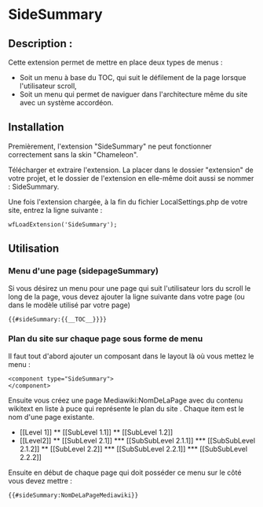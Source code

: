 # SideSummary

## Description : 

Cette extension permet de mettre en place deux types de menus : 
- Soit un menu à base du TOC, qui suit le défilement de la page lorsque l'utilisateur scroll,
- Soit un menu qui permet de naviguer dans l'architecture même du site avec un système accordéon.

## Installation 
Premièrement, l'extension "SideSummary" ne peut fonctionner correctement sans la skin "Chameleon". 

Télécharger et extraire l'extension. La placer dans le dossier "extension" de votre projet, et le dossier de l'extension en elle-même doit aussi se nommer : SideSummary.

Une fois l'extension chargée, à la fin du fichier LocalSettings.php de votre site, entrez la ligne suivante : 

	wfLoadExtension('SideSummary');

## Utilisation

### Menu d'une page (sidepageSummary)

Si vous désirez un menu pour une page qui suit l'utilisateur lors du scroll le long de la page,
vous devez ajouter la ligne suivante dans votre page (ou dans le modèle utilisé par votre page)

	{{#sideSummary:{{__TOC__}}}}


### Plan du site sur chaque page sous forme de menu
Il faut tout d'abord ajouter un composant dans le layout là où vous mettez le menu :

	<component type="SideSummary"> 
	</component>
	
Ensuite vous créez une page Mediawiki:NomDeLaPage avec du contenu wikitext en liste à puce qui représente le plan du site . Chaque item est le nom d'une page existante. 

* [[Level 1]]
** [[SubLevel 1.1]]
** [[SubLevel 1.2]]
* [[Level2]]
** [[SubLevel 2.1]]
*** [[SubSubLevel 2.1.1]]
*** [[SubSubLevel 2.1.2]]
** [[SubLevel 2.2]]
*** [[SubSubLevel 2.2.1]]
*** [[SubSubLevel 2.2.2]]
	

Ensuite en début de chaque page qui doit posséder ce menu sur le côté vous devez mettre :

	{{#sideSummary:NomDeLaPageMediawiki}}
	
	

